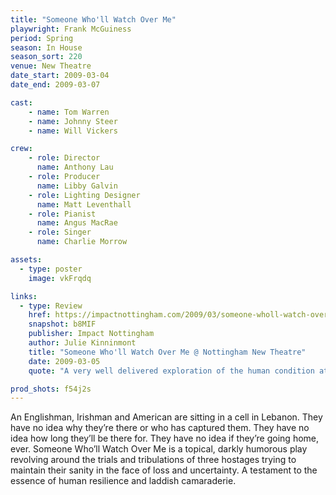 ```yaml
---
title: "Someone Who'll Watch Over Me"
playwright: Frank McGuiness
period: Spring
season: In House
season_sort: 220
venue: New Theatre
date_start: 2009-03-04
date_end: 2009-03-07

cast:
    - name: Tom Warren
    - name: Johnny Steer
    - name: Will Vickers

crew:
    - role: Director
      name: Anthony Lau
    - role: Producer
      name: Libby Galvin
    - role: Lighting Designer
      name: Matt Leventhall
    - role: Pianist
      name: Angus MacRae
    - role: Singer
      name: Charlie Morrow

assets:
  - type: poster
    image: vkFrqdq

links:
  - type: Review
    href: https://impactnottingham.com/2009/03/someone-wholl-watch-over-me-the-new-theatre/
    snapshot: b8MIF
    publisher: Impact Nottingham
    author: Julie Kinninmont
    title: "Someone Who'll Watch Over Me @ Nottingham New Theatre"
    date: 2009-03-05
    quote: "A very well delivered exploration of the human condition at it’s most raw, “Someone Who’ll Watch Over Me”, though quite a lengthy play, is most certainly worth watching. You are advised to book quickly as the performance is set to be (deservedly) very popular!"

prod_shots: f54j2s
---
```


An Englishman, Irishman and American are sitting in a cell in Lebanon. They have no idea why they’re there or who has captured them. They have no idea how long they’ll be there for. They have no idea if they’re going home, ever. Someone Who’ll Watch Over Me is a topical, darkly humorous play revolving around the trials and tribulations of three hostages trying to maintain their sanity in the face of loss and uncertainty. A testament to the essence of human resilience and laddish camaraderie.
